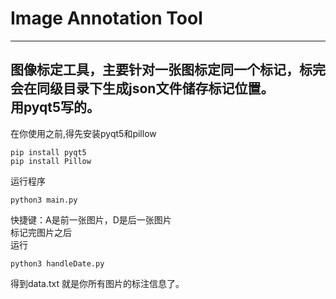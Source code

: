 # Image Annotation Tool 

---
图像标定工具，主要针对一张图标定同一个标记，标完会在同级目录下生成json文件储存标记位置。   
用pyqt5写的。
---

在你使用之前,得先安装pyqt5和pillow
```
pip install pyqt5
pip install Pillow
```
运行程序

```
python3 main.py
```
快捷键：A是前一张图片，D是后一张图片   
标记完图片之后  
运行

```
python3 handleDate.py
```
得到data.txt 就是你所有图片的标注信息了。
